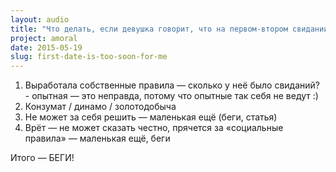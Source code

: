 ```yaml
---
layout: audio
title: "Что делать, если девушка говорит, что на первом-втором свидании — это слишком рано"
project: amoral
date: 2015-05-19
slug: first-date-is-too-soon-for-me
---
```



1. Выработала собственные правила — сколько у неё было свиданий? - опытная — это неправда, потому что опытные так себя не ведут :)
2. Конзумат / динамо / золотодобыча
3. Не может за себя решить — маленькая ещё (беги, статья)
4. Врёт — не может сказать честно, прячется за «социальные правила» — маленькая ещё, беги

Итого — БЕГИ!
